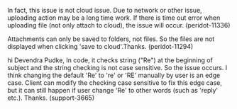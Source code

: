 In fact, this issue is not cloud issue. Due to network or other issue, uploading action may be a long time work. If there is time out error when uploading file (not only attach to cloud), the issue will occur. (peridot-11336)
 
Attachments can only be saved to folders, not files. So the files are not displayed when clicking 'save to cloud'.Thanks. (peridot-11294)
 
hi Devendra Pudke,
In code, it checks string ("Re") at the beginning of subject and the string checking is not case sensitive. So the issue occurs. I think changing the default 'Re' to 're' or 'RE' manually by user is an edge case. Client can modify the checking case sensitive to fix this edge case, but it can still happen if user change 'Re' to other words (such as 'reply' etc.). Thanks. (support-3665)
